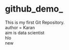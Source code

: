 # github_demo_
This is my first Git Repository.
<br>
author = Karan
<br>
aim is data scientist
<br>
hlo
<br>
new